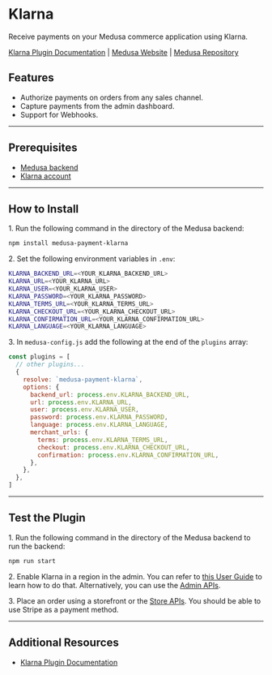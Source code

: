 # Klarna

Receive payments on your Medusa commerce application using Klarna.

[Klarna Plugin Documentation](https://docs.medusajs.com/plugins/payment/klarna) | [Medusa Website](https://medusajs.com/) | [Medusa Repository](https://github.com/medusajs/medusa)

## Features

- Authorize payments on orders from any sales channel.
- Capture payments from the admin dashboard.
- Support for Webhooks.

---

## Prerequisites

- [Medusa backend](https://docs.medusajs.com/development/backend/install)
- [Klarna account](https://www.klarna.com/)

---

## How to Install

1\. Run the following command in the directory of the Medusa backend:

  ```bash
  npm install medusa-payment-klarna
  ```

2\. Set the following environment variables in `.env`:

  ```bash
  KLARNA_BACKEND_URL=<YOUR_KLARNA_BACKEND_URL>
  KLARNA_URL=<YOUR_KLARNA_URL>
  KLARNA_USER=<YOUR_KLARNA_USER>
  KLARNA_PASSWORD=<YOUR_KLARNA_PASSWORD>
  KLARNA_TERMS_URL=<YOUR_KLARNA_TERMS_URL>
  KLARNA_CHECKOUT_URL=<YOUR_KLARNA_CHECKOUT_URL>
  KLARNA_CONFIRMATION_URL=<YOUR_KLARNA_CONFIRMATION_URL>
  KLARNA_LANGUAGE=<YOUR_KLARNA_LANGUAGE>
  ```

3\. In `medusa-config.js` add the following at the end of the `plugins` array:

  ```js
  const plugins = [
    // other plugins...
    {
      resolve: `medusa-payment-klarna`,
      options: {
        backend_url: process.env.KLARNA_BACKEND_URL,
        url: process.env.KLARNA_URL,
        user: process.env.KLARNA_USER,
        password: process.env.KLARNA_PASSWORD,
        language: process.env.KLARNA_LANGUAGE,
        merchant_urls: {
          terms: process.env.KLARNA_TERMS_URL,
          checkout: process.env.KLARNA_CHECKOUT_URL,
          confirmation: process.env.KLARNA_CONFIRMATION_URL,
        },
      },
    },
  ]
  ```

---

## Test the Plugin

1\. Run the following command in the directory of the Medusa backend to run the backend:

  ```bash
  npm run start
  ```

2\. Enable Klarna in a region in the admin. You can refer to [this User Guide](https://docs.medusajs.com/user-guide/regions/providers) to learn how to do that. Alternatively, you can use the [Admin APIs](https://docs.medusajs.com/api/admin#tag/Region/operation/PostRegionsRegion).

3\. Place an order using a storefront or the [Store APIs](https://docs.medusajs.com/api/store). You should be able to use Stripe as a payment method.

---

## Additional Resources

- [Klarna Plugin Documentation](https://docs.medusajs.com/plugins/payment/klarna)